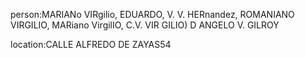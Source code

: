 person:MARIANo VIRgilio, EDUARDO, V. V. HERnandez, ROMANIANO VIRGILIO, MARiano VirgilIO, C.V. VIR GILIO) D ANGELO V. GILROY

location:CALLE ALFREDO DE ZAYAS54

